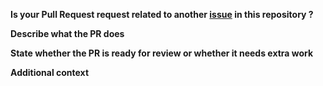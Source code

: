 **Is your Pull Request request related to another [issue](https://github.com/bbc/react-transcript-editor/issues) in this repository ?**      
<!-- _If so please link to other issues and PRs as appropriate_ -->

**Describe what the PR does**    
<!-- _A clear and concise description of what the PR does. Feel free to use bulletpoints and checkboxes if needed [...]_ -->


**State whether the PR is ready for review or whether it needs extra work**    
<!-- _If you are still working on it and just setting it up for later review, or if it's ready to be reviewed for merging_ -->

**Additional context**    
<!-- Add any other context or screenshots about the PR. -->


<!-- 
## User Story / Context
|As a ...|I want ...|So that ...|
|-|-|-|
|<Who>|<What>|<Why>|

## Acceptance Criteria
- <Criteria to satisfy the PR Issue>

## Definitions of Done
- [ ] Runs locally
- [ ] Runs remotely
- [ ] Test passes
- [ ] Demonstrated
- [ ] Deployed to Cosmos on Test and Live
- [ ] Documentation
  - [ ] Developer Documentation - [repo's README|<link>]
  - [ ] Stakeholder Documentation - [Confluence|<link>]
  - [ ] Operational Documentation - [Runbook|<link>]
- [ ] Peer reviewed by:
-->

